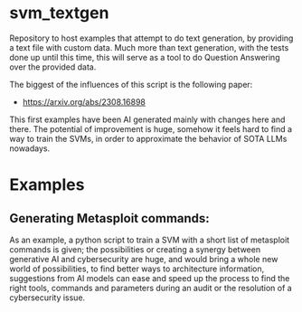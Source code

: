# svm_textgen

Repository to host examples that attempt to do text generation, by providing a text file with custom data. Much more than text generation,
with the tests done up until this time, this will serve as a tool to do Question Answering over the provided data.

The biggest of the influences of this script is the following paper:
- https://arxiv.org/abs/2308.16898

This first examples have been AI generated mainly with changes here and there. The potential of improvement is huge, somehow it feels hard
to find a way to train the SVMs, in order to approximate the behavior of SOTA LLMs nowadays.

# Examples
## Generating Metasploit commands:
As an example, a python script to train a SVM with a short list of metasploit commands is given; the possibilities or creating a synergy between
generative AI and cybersecurity are huge, and would bring a whole new world of possibilities, to find better ways to architecture information,
suggestions from AI models can ease and speed up the process to find the right tools, commands and parameters during an audit or the resolution
of a cybersecurity issue.
